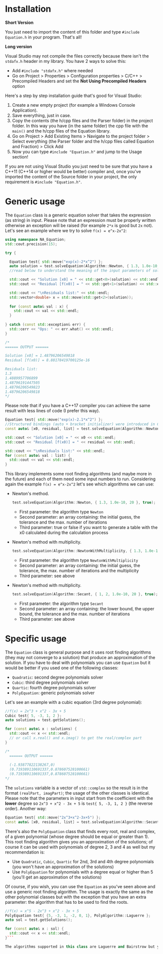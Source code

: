 # Installation

**Short Version**

You just need to import the content of this folder and type `#include Equation.h` in your program. That's all!

**Long version**

Visual Studio may not compile the files correctly because there isn't the `stdafx.h` header in my library. You have 2 ways to solve this:

 - Add `#include "stdafx.h"` where needed
 - Go on Project > Properties > Configuration properties > C/C++ > Precompiled Headers and set the **Not Using Precompiled Headers** option

Here's a step by step installation guide that's good for Visual Studio:

 1. Create a new empty project (for example a Windows Console Application).
 2. Save everything, just in case.
 3. Copy the contents (the h/cpp files and the Parser folder) in the project folder. In this way you have (in the same folder) the cpp file with the `main()` and the h/cpp files of the Equation library.
 4. Go on Project > Add Existing Items > Navigate to the project folder > Select everything (the Parser folder and the h/cpp files called Equation and Fraction) > Click Add
 5. Now you can type `#include "Equation.h"` and jump to the Usage section!

If you are not using Visual Studio you just need to be sure that you have a C++11 (C++14 or higher would be better) compiler and, once you've imported the content of the Source folder in your project, the only requirement is `#include "Equation.h"`.

# Generic usage

The `Equation` class is a generic equation solver that takes the expression (as string) in input. Please note that an expression must be properly written otherwise an exception will be raised (for example `2*x` is good but `2x` not). Let's see an example where we try to solve `f(x) = e^x-2x^2`:

``` c++
using namespace NA_Equation;
std::cout.precision(15);

try {

  Equation test{ std::move("exp(x)-2*x^2") };
  auto solution = test.solveEquation(Algorithm::Newton, { 1.3, 1.0e-10, 20 }, true);
  //read below to understand the meaning of the input parameters of solveEquation()

  std::cout << "Solution [x0] = " << std::get<0>(solution) << std::endl;
  std::cout << "Residual [f(x0)] = " << std::get<1>(solution) << std::endl;

  std::cout << "\nResiduals list:" << std::endl;
  std::vector<double> x = std::move(std::get<2>(solution));
  
  for (const auto& val : x) {
    std::cout << val << std::endl;
  }
	
} catch (const std::exception& err) {
  std::cerr << "Ops: " << err.what() << std::endl;
}

/* 
====== OUTPUT ======

Solution [x0] = 1.48796206549818
Residual [f(x0)] = 8.88178419700125e-16

Residuals list:
1.3
1.4889957706899
1.48796191447505
1.48796206549823
1.48796206549818
*/
```

Please note that if you have a C++17 compiler you can achieve the same result with less lines of code (I prefer this way).

```c++
Equation test{ std::move("exp(x)-2.1*x^2") };
//Structured bindings (auto + bracket initializer) were introduced in C++17
const auto& [x0, residual, list] = test.solveEquation(Algorithm::Newton, { 1.3, 1.0e-10, 20 }, true);

std::cout << "Solution [x0] = " << x0 << std::endl;
std::cout << "Residual [f(x0)] = " << residual << std::endl;

std::cout << "\nResiduals list:" << std::endl;
for (const auto& val : list) {
  std::cout << val << std::endl;
}
```	

This library implements some root finding algorithms (and maybe more in the future) and each of them need some input numbers to run. Considering again the example `f(x) = e^x-2x^2` let's see which algorithms we can use:

 - Newton's method.
   ```c++
   test.solveEquation(Algorithm::Newton, { 1.3, 1.0e-10, 20 }, true);
   ```
     - First parameter: the algorithm type `Newton`
     - Second parameter: an array containing: the initial guess, the tolerance and the max. number of iterations
     - Third parameter: true or false if you want to generate a table with the x0 calculated during the calculation process
     
  - Newton's method with multiplicity.
    ```c++
    test.solveEquation(Algorithm::NewtonWithMultiplicity, { 1.3, 1.0e-10, 20, 1 }, true);
    ```
     - First parameter: the algorithm type `NewtonWithMultiplicity`
     - Second parameter: an array containing: the initial guess, the tolerance, the max. number of iterations and the multiplicity
     - Third parameter: see above
     
  - Newton's method with multiplicity.
    ```c++
    test.solveEquation(Algorithm::Secant, { 1, 2, 1.0e-10, 20 }, true);
    ```
     - First parameter: the algorithm type `Secant`
     - Second parameter: an array containing: the lower bound, the upper bound, the tolerance and the max. number of iterations
     - Third parameter: see above

# Specific usage

The `Equation` class is general purpose and it uses root finding algorithms (they may not converge to a solution) that produce an approximation of the solution. If you have to deal with polynomials you can use `Equation` but it would be better if you used one of the following classes:

 - `Quadratic`: second degree polynomials solver
 - `Cubic`: third degree polynomials solver
 - `Quartic`: fourth degree polynomials solver
 - `PolyEquation`: generic polynomials solver
 
 Let's see an example with a cubic equation (3rd degree polynomial): 
 
 ```c++
 //f(x) = 2x^3 + x^2 - 3x + 5
 Cubic test{ 5, -3, 1, 2 };
 auto solutions = test.getSolutions();

 for (const auto& x : solutions) {
   std::cout << x << std::endl;
   // or call x.real() and x.imag() to get the real/complex part
 }
 
 /*
   ====== OUTPUT ======
   
   (-1.93877822138267,0)
   (0.719389110691337,0.878607528100661)
   (0.719389110691337,0.878607528100661)
 */
 ```
 
The `solutions` variable is a vector of `std::complex` so the result is in the format `(realPart, imagPart)`; the usage of the other classes is identical. Please note that the parameters in input start from the coefficient with the **lower** degree so `2x^3 + x^2 - 3x + 5` is `test{ 5, -3, 1, 2 }` (the reverse order). Another way:

```c++
Equation test{ std::move("2x^3+x^2-3x+5") };
const auto& [x0, residual, list] = test.solveEquation(Algorithm::Secant, { -2, -1.5, 1.0e-10, 20 }, true);
```

There's also the `PolyEquation` class that finds every root, real and complex, of a given polynomial (whose degree should be equal or greater than 1). This root finding algorithm gives you an approximation of the solutions; of course it can be used with polynomials of degree 2, 3 and 4 as well but my recommendation is:

  - Use `Quadratic`, `Cubic`, `Quartic` for 2nd, 3rd and 4th degree polynomials (you won't have an approximation of the solutions)
  - Use `PolyEquation` for polynomials with a degree equal or higher than 5 (you'll get an approximation of the solutions)
  
Of course, if you wish, you can use the `Equation` as you've seen above and use a generic root finding algorithm. The usage is exactly the same as the other polynomial classes but with the exception that you have an extra parameter: the algorithm that has to be used to find the roots.

```c++
//f(x) = x^5 - 2x^3 + x^2 - 3x + 5
PolyEquation test{ {5, -3, 1, -2, 0, 1}, PolyAlgorithm::Laguerre };
auto sol = test.getSolutions();

for (const auto& x : sol) {
  std::cout << x << std::endl;
}```

The algorithms supported in this class are Laguerre and Bairstrow but you can create new ones just adding members to the algorithm container inside the class (which is a `std::map`).
